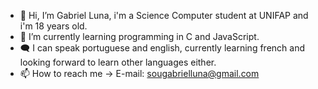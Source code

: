 - 👋 Hi, I’m Gabriel Luna, i'm a Science Computer student at UNIFAP and i'm 18 years old.
- 📖 I’m currently learning programming in C and JavaScript.
- 🗨  I can speak portuguese and english, currently learning french and looking forward to learn other languages either.
- 📫 How to reach me -> E-mail: sougabrielluna@gmail.com
